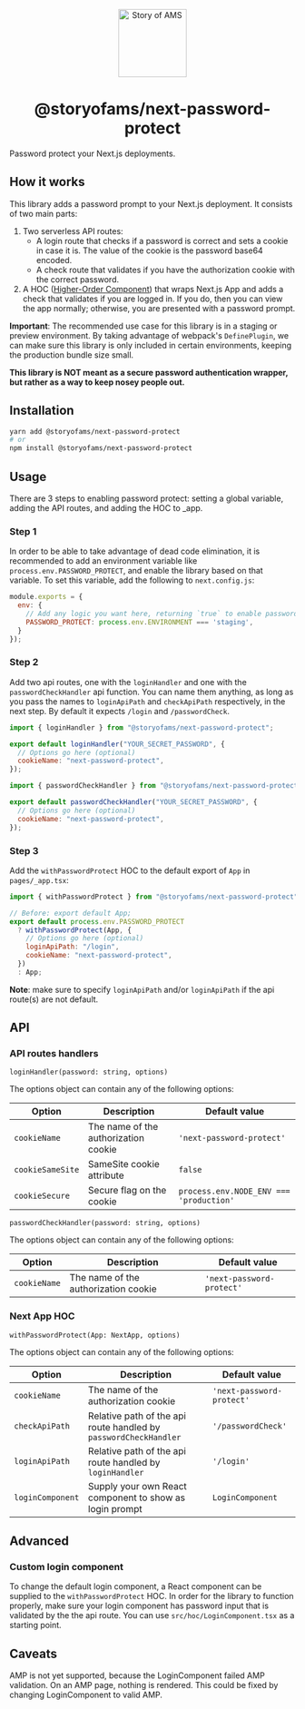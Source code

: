 <p align="center">
  <a href="https://storyofams.com/" target="_blank" align="center">
    <img src="https://storyofams.com/public/story-of-ams-logo-small@3x.png" alt="Story of AMS" width="120">
  </a>
  <h1 align="center">@storyofams/next-password-protect</h1>
</p>

Password protect your Next.js deployments.

## How it works

This library adds a password prompt to your Next.js deployment. It consists of two main parts:
1. Two serverless API routes:
   - A login route that checks if a password is correct and sets a cookie in case it is. The value of the cookie is the password base64 encoded.
   - A check route that validates if you have the authorization cookie with the correct password.
2. A HOC ([Higher-Order Component](https://reactjs.org/docs/higher-order-components.html)) that wraps Next.js App and adds a check that validates if you are logged in. If you do, then you can view the app normally; otherwise, you are presented with a password prompt.

**Important**: The recommended use case for this library is in a staging or preview environment. By taking advantage of webpack's `DefinePlugin`, we can make sure this library is only included in certain environments, keeping the production bundle size small.

**This library is NOT meant as a secure password authentication wrapper, but rather as a way to keep nosey people out.**

## Installation

```sh
yarn add @storyofams/next-password-protect
# or
npm install @storyofams/next-password-protect
```

## Usage

There are 3 steps to enabling password protect: setting a global variable, adding the API routes, and adding the HOC to \_app.

### Step 1

In order to be able to take advantage of dead code elimination, it is recommended to add an environment variable like `process.env.PASSWORD_PROTECT`, and enable the library based on that variable. To set this variable, add the following to `next.config.js`:

```javascript
module.exports = {
  env: {
    // Add any logic you want here, returning `true` to enable password protect.
    PASSWORD_PROTECT: process.env.ENVIRONMENT === 'staging',
  }
});
```

### Step 2

Add two api routes, one with the `loginHandler` and one with the `passwordCheckHandler` api function. You can name them anything, as long as you pass the names to `loginApiPath` and `checkApiPath` respectively, in the next step. By default it expects `/login` and `/passwordCheck`.

```javascript
import { loginHandler } from "@storyofams/next-password-protect";

export default loginHandler("YOUR_SECRET_PASSWORD", {
  // Options go here (optional)
  cookieName: "next-password-protect",
});
```

```javascript
import { passwordCheckHandler } from "@storyofams/next-password-protect";

export default passwordCheckHandler("YOUR_SECRET_PASSWORD", {
  // Options go here (optional)
  cookieName: "next-password-protect",
});
```

### Step 3

Add the `withPasswordProtect` HOC to the default export of `App` in `pages/_app.tsx`:

```javascript
import { withPasswordProtect } from "@storyofams/next-password-protect";

// Before: export default App;
export default process.env.PASSWORD_PROTECT
  ? withPasswordProtect(App, {
    // Options go here (optional)
    loginApiPath: "/login",
    cookieName: "next-password-protect",
  })
  : App;
```

**Note**: make sure to specify `loginApiPath` and/or `loginApiPath` if the api route(s) are not default.

## API

### API routes handlers
```loginHandler(password: string, options)```

The options object can contain any of the following options:

Option | Description | Default value
------ | ----------- | -------------
`cookieName`| The name of the authorization cookie | `'next-password-protect'`
`cookieSameSite`| SameSite cookie attribute | `false`
`cookieSecure`| Secure flag on the cookie | `process.env.NODE_ENV === 'production'`

```passwordCheckHandler(password: string, options)```

The options object can contain any of the following options:

Option | Description | Default value
------ | ----------- | -------------
`cookieName`| The name of the authorization cookie | `'next-password-protect'`


### Next App HOC
```withPasswordProtect(App: NextApp, options)```

The options object can contain any of the following options:

Option | Description | Default value
------ | ----------- | -------------
`cookieName`| The name of the authorization cookie | `'next-password-protect'`
`checkApiPath`| Relative path of the api route handled by `passwordCheckHandler` | `'/passwordCheck'`
`loginApiPath`| Relative path of the api route handled by `loginHandler` | `'/login'`
`loginComponent`| Supply your own React component to show as login prompt | `LoginComponent`

## Advanced

### Custom login component

To change the default login component, a React component can be supplied to the `withPasswordProtect` HOC. In order for the library to function properly, make sure your login component has password input that is validated by the the api route.
You can use `src/hoc/LoginComponent.tsx` as a starting point.

## Caveats

AMP is not yet supported, because the LoginComponent failed AMP validation. On an AMP page, nothing is rendered. This could be fixed by changing LoginComponent to valid AMP.
